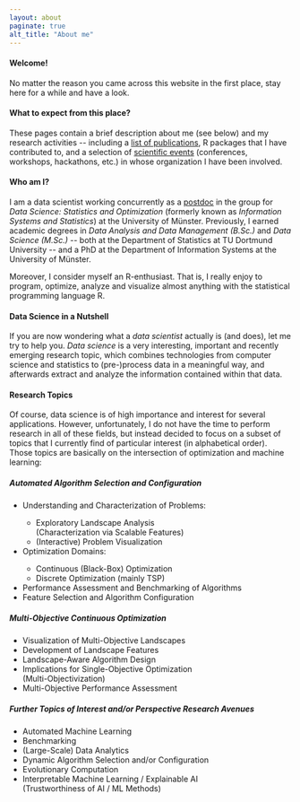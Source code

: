 ```yaml
---
layout: about
paginate: true
alt_title: "About me"
---
```


<link rel="stylesheet" type="text/css" href="//cdnjs.cloudflare.com/ajax/libs/cookieconsent2/3.1.0/cookieconsent.min.css" />
<script src="//cdnjs.cloudflare.com/ajax/libs/cookieconsent2/3.1.0/cookieconsent.min.js"></script>
<script>
window.addEventListener("load", function(){
window.cookieconsent.initialise({
  "palette": {
    "popup": {
      "background": "#000"
    },
    "button": {
      "background": "#f1d600"
    }
  }
})});
</script>

#### Welcome!

No matter the reason you came across this website in the first place, stay here for a while and have a look.

#### What to expect from this place?

These pages contain a brief description about me (see below) and my research activities -- including a [list of publications](publications), R packages that I have contributed to, and a selection of [scientific events](events) (conferences, workshops, hackathons, etc.) in whose organization I have been involved.


#### Who am I?

I am a data scientist working concurrently as a [postdoc](http://erc.is/p/kerschke) in the group for *Data Science: Statistics and Optimization* (formerly known as *Information Systems and Statistics*) at the University of Münster. Previously, I earned academic degrees in *Data Analysis and Data Management (B.Sc.)* and *Data Science (M.Sc.)* -- both at the Department of Statistics at TU Dortmund University -- and a PhD at the Department of Information Systems at the University of Münster.

Moreover, I consider myself an R-enthusiast. That is, I really enjoy to program, optimize, analyze and visualize almost anything with the statistical programming language R.


#### Data Science in a Nutshell

If you are now wondering what a *data scientist* actually is (and does), let me try to help you. *Data science* is a very interesting, important and recently emerging research topic, which combines technologies from computer science and statistics to (pre-)process data in a meaningful way, and afterwards extract and analyze the information contained within that data.


#### Research Topics

Of course, data science is of high importance and interest for several applications. However, unfortunately, I do not have the time to perform research in all of these fields, but instead decided to focus on a subset of topics that I currently find of particular interest (in alphabetical order). Those topics are basically on the intersection of optimization and machine learning:

##### Automated Algorithm Selection and Configuration

<ul>
  <li>Understanding and Characterization of Problems:</li>
  <ul>
  <li>Exploratory Landscape Analysis<br>
  (Characterization via Scalable Features)</li>
  <li>(Interactive) Problem Visualization</li>
  </ul>
  <li>Optimization Domains:</li>
  <ul>
  <li>Continuous (Black-Box) Optimization</li>
  <li>Discrete Optimization (mainly TSP)</li>
  </ul>
  <li>Performance Assessment and Benchmarking of Algorithms</li>
  <li>Feature Selection and Algorithm Configuration</li>
</ul>


##### Multi-Objective Continuous Optimization

<ul>
  <li>Visualization of Multi-Objective Landscapes</li>
  <li>Development of Landscape Features</li>
  <li>Landscape-Aware Algorithm Design</li>
  <li>Implications for Single-Objective Optimization<br>
  (Multi-Objectivization)</li>
  <li>Multi-Objective Performance Assessment</li>
</ul>


##### Further Topics of Interest and/or Perspective Research Avenues

<ul>
  <li>Automated Machine Learning</li>
  <li>Benchmarking</li>
  <li>(Large-Scale) Data Analytics</li>
  <li>Dynamic Algorithm Selection and/or Configuration</li>
  <li>Evolutionary Computation</li>
  <li>Interpretable Machine Learning / Explainable AI<br>
  (Trustworthiness of AI / ML Methods)</li>
</ul>


<!--- For further details on my [research activities](research), please have a look at the respective pages. --->
